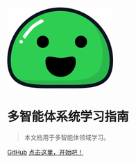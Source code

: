 ![logo](图片/icon.svg)

# 多智能体系统学习指南

> 本文档用于多智能体领域学习。



[GitHub](https://github.com/XiYun0)                                                                                                                                                                    [点击这里，开始吧！](/README.md)

